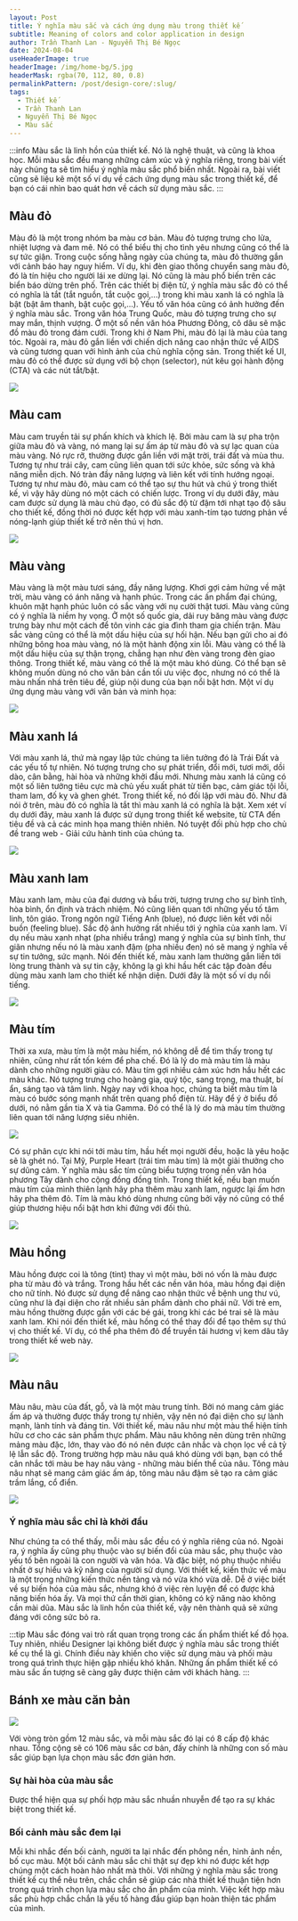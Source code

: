 ```yaml
---
layout: Post
title: Ý nghĩa màu sắc và cách ứng dụng màu trong thiết kế
subtitle: Meaning of colors and color application in design
author: Trần Thanh Lan - Nguyễn Thị Bé Ngọc
date: 2024-08-04
useHeaderImage: true
headerImage: /img/home-bg/5.jpg
headerMask: rgba(70, 112, 80, 0.8)
permalinkPattern: /post/design-core/:slug/
tags:
  - Thiết kế
  - Trần Thanh Lan 
  - Nguyễn Thị Bé Ngọc
  - Màu sắc
---
```


:::info
Màu sắc là linh hồn của thiết kế. Nó là nghệ thuật, và cũng là khoa học. Mỗi màu sắc đều mang những cảm xúc và ý nghĩa riêng, trong bài viết này chúng ta sẽ tìm hiểu ý nghĩa màu sắc phổ biến nhất. Ngoài ra, bài viết cũng sẽ liệu kê một số ví dụ về cách ứng dụng màu sắc trong thiết kế, để bạn có cái nhìn bao quát hơn về cách sử dụng màu sắc. 
:::

## Màu đỏ
Màu đỏ là một trong nhóm ba màu cơ bản. Màu đỏ tượng trưng cho lửa, nhiệt lượng và đam mê. Nó có thể biểu thị cho tình yêu nhưng cũng có thể là sự tức giận. Trong cuộc sống hằng ngày của chúng ta, màu đỏ thường gắn với cảnh báo hay nguy hiểm. Ví dụ, khi đèn giao thông chuyển sang màu đỏ, đó là tín hiệu cho người lái xe dừng lại. Nó cũng là màu phổ biến trên các biển báo dừng trên phố. Trên các thiết bị điện tử, ý nghĩa màu sắc đỏ có thể có nghĩa là tắt (tắt nguồn, tắt cuộc gọi,...) trong khi màu xanh lá có nghĩa là bật (bật âm thanh, bật cuộc gọi,...).
Yếu tố văn hóa cũng có ảnh hưởng đến ý nghĩa màu sắc. Trong văn hóa Trung Quốc, màu đỏ tượng trưng cho sự may mắn, thịnh vượng. Ở một số nền văn hóa Phương Đông, cô dâu sẽ mặc đồ màu đỏ trong đám cưới. Trong khi ở Nam Phi, màu đỏ lại là màu của tang tóc. Ngoài ra, màu đỏ gắn liền với chiến dịch nâng cao nhận thức về AIDS và cũng tương quan với hình ảnh của chủ nghĩa cộng sản.
Trong thiết kế UI, màu đỏ có thể được sử dụng với bộ chọn (selector), nút kêu gọi hành động (CTA) và các nút tắt/bật.
 
 ![](../../.vuepress/public/img/in-post/section2/1.png)
 
## Màu cam
Màu cam truyền tải sự phấn khích và khích lệ. Bởi màu cam là sự pha trộn giữa màu đỏ và vàng, nó mang lại sự ấm áp từ màu đỏ và sự lạc quan của màu vàng. Nó rực rỡ, thường được gắn liền với mặt trời, trái đất và mùa thu. Tương tự như trái cây, cam cũng liên quan tới sức khỏe, sức sống và khả năng miễn dịch. Nó tràn đầy năng lượng và liên kết với tính hướng ngoại.
Tương tự như màu đỏ, màu cam có thể tạo sự thu hút và chú ý trong thiết kế, vì vậy hãy dùng nó một cách có chiến lược. Trong ví dụ dưới đây, màu cam được sử dụng là màu chủ đạo, có đủ sắc độ từ đậm tới nhạt tạo độ sâu cho thiết kế, đồng thời nó được kết hợp với màu xanh-tím tạo tương phản về nóng-lạnh giúp thiết kế trở nên thú vị hơn.
 
 
 ![](../../.vuepress/public/img/in-post/section2/2.png)
 
## Màu vàng
Màu vàng là một màu tươi sáng, đầy năng lượng. Khơi gợi cảm hứng về mặt trời, màu vàng có ánh năng và hạnh phúc. Trong các ấn phẩm đại chúng, khuôn mặt hạnh phúc luôn có sắc vàng với nụ cười thật tươi.
Màu vàng cũng có ý nghĩa là niềm hy vọng. Ở một số quốc gia, dải ruy băng màu vàng được trưng bày như một cách để tôn vinh các gia đình tham gia chiến trận. Màu sắc vàng cũng có thể là một dấu hiệu của sự hối hận. Nếu bạn gửi cho ai đó những bông hoa màu vàng, nó là một hành động xin lỗi. Màu vàng có thể là một dấu hiệu của sự thận trọng, chẳng hạn như đèn vàng trong đèn giao thông.
Trong thiết kế, màu vàng có thể là một màu khó dùng. Có thể bạn sẽ không muốn dùng nó cho văn bản cần tối ưu việc đọc, nhưng nó có thể là màu nhấn nhá trên tiêu đề, giúp nội dung của bạn nổi bật hơn. Một ví dụ ứng dụng màu vàng với văn bản và minh họa:
 
 
 ![](../../.vuepress/public/img/in-post/section2/3.png)

## Màu xanh lá
Với màu xanh lá, thứ mà ngay lập tức chúng ta liên tưởng đó là Trái Đất và các yếu tố tự nhiên. Nó tượng trưng cho sự phát triển, đổi mới, tươi mới, dồi dào, cân bằng, hài hòa và những khởi đầu mới. Nhưng màu xanh lá cũng có một số liên tưởng tiêu cực mà chủ yếu xuất phát từ tiền bạc, cảm giác tội lỗi, tham lam, đố kỵ và ghen ghét.
Trong thiết kế, nó đối lập với màu đỏ. Như đã nói ở trên, màu đỏ có nghĩa là tắt thì màu xanh lá có nghĩa là bật. Xem xét ví dụ dưới đây, màu xanh lá được sử dụng trong thiết kế website, từ CTA đến tiêu đề và cả các minh họa mang thiên nhiên. Nó tuyệt đối phù hợp cho chủ đề trang web - Giải cứu hành tinh của chúng ta. 
 
 
 ![](../../.vuepress/public/img/in-post/section2/4.png)

## Màu xanh lam
Màu xanh lam, màu của đại dương và bầu trời, tượng trưng cho sự bình tĩnh, hòa bình, ổn định và trách nhiệm. Nó cũng liên quan tới những yếu tố tâm linh, tôn giáo. Trong ngôn ngữ Tiếng Anh (blue), nó được liên kết với nỗi buồn (feeling blue). Sắc độ ảnh hưởng rất nhiều tới ý nghĩa của xanh lam. Ví dụ nếu màu xanh nhạt (pha nhiều trắng) mang ý nghĩa của sự bình tĩnh, thư giãn nhưng nếu nó là màu xanh đậm (pha nhiều đen) nó sẽ mang ý nghĩa về sự tin tưởng, sức mạnh.
Nói đến thiết kế, màu xanh lam thường gắn liền tới lòng trung thành và sự tin cậy, không lạ gì khi hầu hết các tập đoàn đều dùng màu xanh lam cho thiết kế nhận diện. Dưới đây là một số ví dụ nổi tiếng.
 
 
 ![](../../.vuepress/public/img/in-post/section2/5.png)

## Màu tím
Thời xa xưa, màu tím là một màu hiếm, nó không dễ để tìm thấy trong tự nhiên, cũng như rất tốn kém để pha chế. Đó là lý do mà màu tím là màu dành cho những người giàu có. Màu tím gợi nhiều cảm xúc hơn hầu hết các màu khác. Nó tượng trưng cho hoàng gia, quý tộc, sang trọng, ma thuật, bí ẩn, sáng tạo và tâm linh.
Ngày nay với khoa học, chúng ta biết màu tím là màu có bước sóng mạnh nhất trên quang phổ điện từ. Hãy để ý ở biểu đồ dưới, nó nằm gần tia X và tia Gamma. Đó có thể là lý do mà màu tím thường liên quan tới năng lượng siêu nhiên.


 ![](../../.vuepress/public/img/in-post/section2/6.png)
 
Có sự phân cực khi nói tới màu tím, hầu hết mọi người đều, hoặc là yêu hoặc sẽ là ghét nó. Tại Mỹ, Purple Heart (trái tim màu tím) là một giải thưởng cho sự dũng cảm. Ý nghĩa màu sắc tím cũng biểu tượng trong nền văn hóa phương Tây dành cho cộng đồng đồng tính.
Trong thiết kế, nếu bạn muốn màu tím của mình thiên lạnh hãy pha thêm màu xanh lam, ngược lại ấm hơn hãy pha thêm đỏ. Tím là màu khó dùng nhưng cũng bởi vậy nó cũng có thể giúp thương hiệu nổi bật hơn khi đứng với đối thủ.
 
 
 ![](../../.vuepress/public/img/in-post/section2/7.png)
 
## Màu hồng
Màu hồng được coi là tông (tint) thay vì một màu, bởi nó vốn là màu được pha từ màu đỏ và trắng. Trong hầu hết các nền văn hóa, màu hồng đại diện cho nữ tính. Nó được sử dụng để nâng cao nhận thức về bệnh ung thư vú, cũng như là đại diện cho rất nhiều sản phẩm dành cho phái nữ. Với trẻ em, màu hồng thường được gắn với các bé gái, trong khi các bé trai sẽ là màu xanh lam.
Khi nói đến thiết kế, màu hồng có thể thay đổi để tạo thêm sự thú vị cho thiết kế. Ví dụ, có thể pha thêm đỏ để truyền tải hương vị kem dâu tây trong thiết kế web này.
 
 
 ![](../../.vuepress/public/img/in-post/section2/8.png)
 
## Màu nâu
Màu nâu, màu của đất, gỗ, và là một màu trung tính. Bởi nó mang cảm giác ấm áp và thường được thấy trong tự nhiên, vậy nên nó đại diện cho sự lành mạnh, lành tính và đáng tin.
Với thiết kế, màu nâu như một màu thể hiện tính hữu cơ cho các sản phẩm thực phẩm. Màu nâu không nên dùng trên những mảng màu đặc, lớn, thay vào đó nó nên được cân nhắc và chọn lọc về cả tỷ lệ lẫn sắc độ. Trong trường hợp màu nâu quá khó dùng với bạn, bạn có thể cân nhắc tới màu be hay nâu vàng - những màu biến thể của nâu. Tông màu nâu nhạt sẽ mang cảm giác ấm áp, tông màu nâu đậm sẽ tạo ra cảm giác trầm lắng, cổ điển.
 
 
 ![](../../.vuepress/public/img/in-post/section2/9.png)
 
### Ý nghĩa màu sắc chỉ là khởi đầu
Như chúng ta có thể thấy, mỗi màu sắc đều có ý nghĩa riêng của nó. Ngoài ra, ý nghĩa ấy cũng phụ thuộc vào sự biến đổi của màu sắc, phụ thuộc vào yếu tố bên ngoài là con người và văn hóa. Và đặc biệt, nó phụ thuộc nhiều nhất ở sự hiểu và kỹ năng của người sử dụng. Với thiết kế, kiến thức về màu là một trong những kiến thức nền tảng và nó vừa khó vừa dễ. Dễ ở việc biết về sự biến hóa của màu sắc, nhưng khó ở việc rèn luyện để có được khả năng biến hóa ấy. Và mọi thứ cần thời gian, không có kỹ năng nào không cần mài dũa. Màu sắc là linh hồn của thiết kế, vậy nên thành quả sẽ xứng đáng với công sức bỏ ra.

:::tip
Màu sắc đóng vai trò rất quan trọng trong các ấn phẩm thiết kế đồ họa. Tuy nhiên, nhiều Designer lại không biết được ý nghĩa màu sắc trong thiết kế cụ thể là gì. Chính điều này khiến cho việc sử dụng màu và phối màu trong quá trình thực hiện gặp nhiều khó khăn. Những ấn phẩm thiết kế có màu sắc ấn tượng sẽ càng gây được thiện cảm với khách hàng. 
:::

## Bánh xe màu căn bản


 ![](../../.vuepress/public/img/in-post/section2/10.png)
 
Với vòng tròn gồm 12 màu sắc, và mỗi màu sắc đó lại có 8 cấp độ khác nhau. Tổng cộng sẽ có 106 màu sắc cơ bản, đấy chính là những con số màu sắc giúp bạn lựa chọn màu sắc đơn giản hơn.
### Sự hài hòa của màu sắc
Được thể hiện qua sự phối hợp màu sắc nhuần nhuyễn để tạo ra sự khác biệt trong thiết kế.
### Bối cảnh màu sắc đem lại
Mỗi khi nhắc đến bối cảnh, người ta lại nhắc đến phông nền, hình ảnh nền, bố cục màu. Một bối cảnh màu sắc chỉ thật sự đẹp khi nó được kết hợp chúng một cách hoàn hảo nhất mà thôi.
Với những ý nghĩa màu sắc trong thiết kế cụ thể nêu trên, chắc chắn sẽ giúp các nhà thiết kế thuận tiện hơn trong quá trình chọn lựa màu sắc cho ấn phẩm của mình. Việc kết hợp màu sắc phù hợp chắc chắn là yếu tố hàng đầu giúp bạn hoàn thiện tác phẩm của mình.


